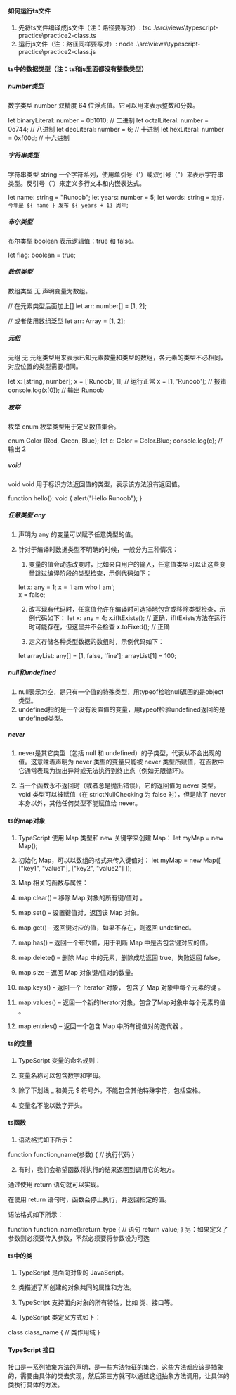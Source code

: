 #### 如何运行ts文件

1. 先将ts文件编译成js文件（注：路径要写对）: tsc .\src\views\typescript-practice\practice2-class.ts
2. 运行js文件（注：路径同样要写对）: node .\src\views\typescript-practice\practice2-class.js

#### ts中的数据类型（注：ts和js里面都没有整数类型）

##### number类型

数字类型 number
双精度 64 位浮点值。它可以用来表示整数和分数。

let binaryLiteral: number = 0b1010; // 二进制
let octalLiteral: number = 0o744; // 八进制
let decLiteral: number = 6; // 十进制
let hexLiteral: number = 0xf00d; // 十六进制

##### 字符串类型

字符串类型 string
一个字符系列，使用单引号（'）或双引号（"）来表示字符串类型。反引号（`）来定义多行文本和内嵌表达式。

let name: string = "Runoob";
let years: number = 5;
let words: string = `您好，今年是 ${ name } 发布 ${ years + 1} 周年`;

##### 布尔类型

布尔类型 boolean
表示逻辑值：true 和 false。

let flag: boolean = true;

##### 数组类型

数组类型 无
声明变量为数组。

// 在元素类型后面加上[]
let arr: number[] = [1, 2];

// 或者使用数组泛型
let arr: Array<number> = [1, 2];

##### 元组

元组 无
元组类型用来表示已知元素数量和类型的数组，各元素的类型不必相同，对应位置的类型需要相同。

let x: [string, number];
x = ['Runoob', 1]; // 运行正常
x = [1, 'Runoob']; // 报错
console.log(x[0]); // 输出 Runoob

##### 枚举

枚举 enum
枚举类型用于定义数值集合。

enum Color {Red, Green, Blue};
let c: Color = Color.Blue;
console.log(c); // 输出 2

##### void

void void
用于标识方法返回值的类型，表示该方法没有返回值。

function hello(): void {
alert("Hello Runoob");
}

##### 任意类型 any

1. 声明为 any 的变量可以赋予任意类型的值。

2. 针对于编译时数据类型不明确的时候，一般分为三种情况：

   1. 变量的值会动态改变时，比如来自用户的输入，任意值类型可以让这些变量跳过编译阶段的类型检查，示例代码如下：

   let x: any = 1;
   x = 'I am who I am';  
   x = false;

   2. 改写现有代码时，任意值允许在编译时可选择地包含或移除类型检查，示例代码如下：
      let x: any = 4;
      x.ifItExists(); // 正确，ifItExists方法在运行时可能存在，但这里并不会检查
      x.toFixed(); // 正确

   3. 定义存储各种类型数据的数组时，示例代码如下：

   let arrayList: any[] = [1, false, 'fine'];
   arrayList[1] = 100;

##### null和undefined

1.  null表示为空，是只有一个值的特殊类型，用typeof检验null返回的是object类型。
2.  undefined指的是一个没有设置值的变量，用typeof检验undefined返回的是undefined类型。

##### never

1. never是其它类型（包括 null 和 undefined）的子类型，代表从不会出现的值。这意味着声明为 never 类型的变量只能被 never 类型所赋值，在函数中它通常表现为抛出异常或无法执行到终止点（例如无限循环）。

2. 当一个函数永不返回时（或者总是抛出错误），它的返回值为 never 类型。void 类型可以被赋值（在 strictNullChecking 为 false 时），但是除了 never 本身以外，其他任何类型不能赋值给 never。

#### ts的map对象

1. TypeScript 使用 Map 类型和 new 关键字来创建 Map：
   let myMap = new Map();

2. 初始化 Map，可以以数组的格式来传入键值对：
   let myMap = new Map([
   ["key1", "value1"],
   ["key2", "value2"]
   ]);

3. Map 相关的函数与属性：

4. map.clear() – 移除 Map 对象的所有键/值对 。
5. map.set() – 设置键值对，返回该 Map 对象。
6. map.get() – 返回键对应的值，如果不存在，则返回 undefined。
7. map.has() – 返回一个布尔值，用于判断 Map 中是否包含键对应的值。
8. map.delete() – 删除 Map 中的元素，删除成功返回 true，失败返回 false。
9. map.size – 返回 Map 对象键/值对的数量。
10. map.keys() - 返回一个 Iterator 对象， 包含了 Map 对象中每个元素的键 。
11. map.values() – 返回一个新的Iterator对象，包含了Map对象中每个元素的值 。
12. map.entries() – 返回一个包含 Map 中所有键值对的迭代器 。

#### ts的变量

1. TypeScript 变量的命名规则：

2. 变量名称可以包含数字和字母。

3. 除了下划线 \_ 和美元 $ 符号外，不能包含其他特殊字符，包括空格。

4. 变量名不能以数字开头。

#### ts函数

1. 语法格式如下所示：

function function_name(参数)
{
// 执行代码
}

2. 有时，我们会希望函数将执行的结果返回到调用它的地方。

通过使用 return 语句就可以实现。

在使用 return 语句时，函数会停止执行，并返回指定的值。

语法格式如下所示：

function function_name():return_type {
// 语句
return value;
}
另：如果定义了参数则必须要传入参数，不然必须要将参数设为可选

#### ts中的类

1. TypeScript 是面向对象的 JavaScript。

2. 类描述了所创建的对象共同的属性和方法。

3. TypeScript 支持面向对象的所有特性，比如 类、接口等。

4. TypeScript 类定义方式如下：

class class_name {
// 类作用域
}

#### TypeScript 接口

接口是一系列抽象方法的声明，是一些方法特征的集合，这些方法都应该是抽象的，需要由具体的类去实现，然后第三方就可以通过这组抽象方法调用，让具体的类执行具体的方法。
